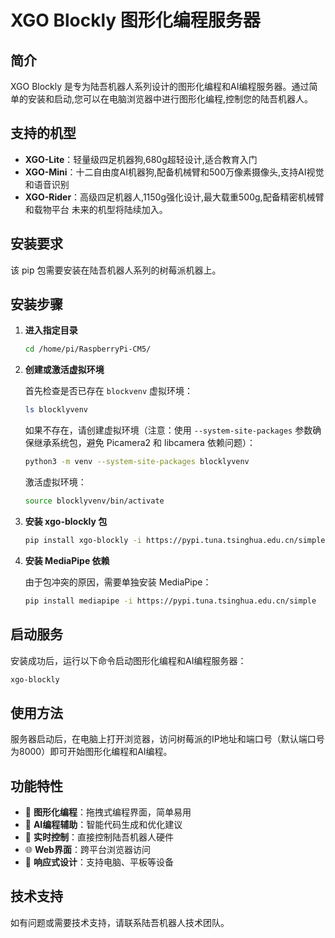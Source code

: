 # XGO Blockly 图形化编程服务器

## 简介

XGO Blockly 是专为陆吾机器人系列设计的图形化编程和AI编程服务器。通过简单的安装和启动,您可以在电脑浏览器中进行图形化编程,控制您的陆吾机器人。

## 支持的机型

- **XGO-Lite**：轻量级四足机器狗,680g超轻设计,适合教育入门
- **XGO-Mini**：十二自由度AI机器狗,配备机械臂和500万像素摄像头,支持AI视觉和语音识别
- **XGO-Rider**：高级四足机器人,1150g强化设计,最大载重500g,配备精密机械臂和载物平台
未来的机型将陆续加入。

## 安装要求

该 pip 包需要安装在陆吾机器人系列的树莓派机器上。

## 安装步骤

1. **进入指定目录**
   ```bash
   cd /home/pi/RaspberryPi-CM5/
   ```

2. **创建或激活虚拟环境**
   
   首先检查是否已存在 `blockvenv` 虚拟环境：
   ```bash
   ls blocklyvenv
   ```
   
   如果不存在，请创建虚拟环境（注意：使用 `--system-site-packages` 参数确保继承系统包，避免 Picamera2 和 libcamera 依赖问题）：
   ```bash
   python3 -m venv --system-site-packages blocklyvenv
   ```
   
   激活虚拟环境：
   ```bash
   source blocklyvenv/bin/activate
   ```

3. **安装 xgo-blockly 包**
   ```bash
   pip install xgo-blockly -i https://pypi.tuna.tsinghua.edu.cn/simple
   ```

4. **安装 MediaPipe 依赖**
   
   由于包冲突的原因，需要单独安装 MediaPipe：
   ```bash
   pip install mediapipe -i https://pypi.tuna.tsinghua.edu.cn/simple
   ```

## 启动服务

安装成功后，运行以下命令启动图形化编程和AI编程服务器：

```bash
xgo-blockly
```

## 使用方法

服务器启动后，在电脑上打开浏览器，访问树莓派的IP地址和端口号（默认端口号为8000）即可开始图形化编程和AI编程。

## 功能特性

- 🎯 **图形化编程**：拖拽式编程界面，简单易用
- 🤖 **AI编程辅助**：智能代码生成和优化建议
- 🔗 **实时控制**：直接控制陆吾机器人硬件
- 🌐 **Web界面**：跨平台浏览器访问
- 📱 **响应式设计**：支持电脑、平板等设备

## 技术支持

如有问题或需要技术支持，请联系陆吾机器人技术团队。